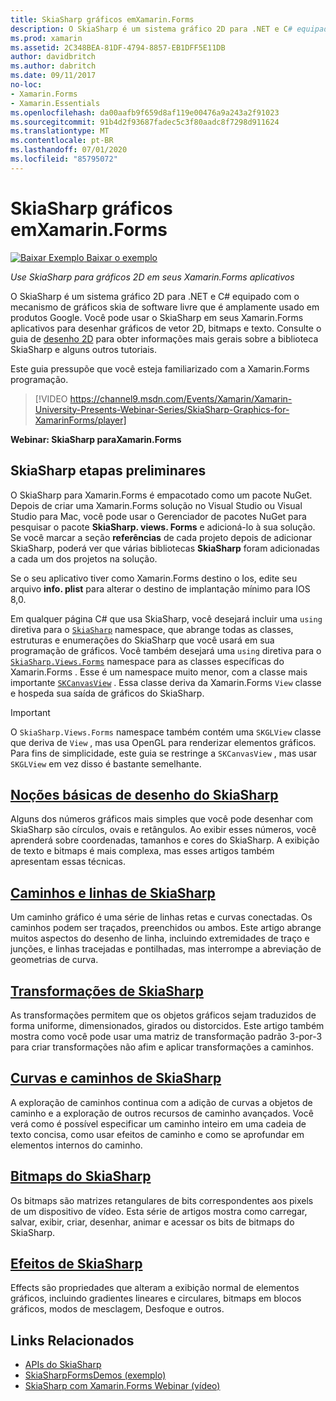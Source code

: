 ```yaml
---
title: SkiaSharp gráficos emXamarin.Forms
description: O SkiaSharp é um sistema gráfico 2D para .NET e C# equipado com o mecanismo de gráficos skia de software livre que é amplamente usado em produtos Google. Este guia explica como usar o SkiaSharp para gráficos 2D em seus Xamarin.Forms aplicativos.
ms.prod: xamarin
ms.assetid: 2C348BEA-81DF-4794-8857-EB1DFF5E11DB
author: davidbritch
ms.author: dabritch
ms.date: 09/11/2017
no-loc:
- Xamarin.Forms
- Xamarin.Essentials
ms.openlocfilehash: da00aafb9f659d8af119e00476a9a243a2f91023
ms.sourcegitcommit: 91b4d2f93687fadec5c3f80aadc8f7298d911624
ms.translationtype: MT
ms.contentlocale: pt-BR
ms.lasthandoff: 07/01/2020
ms.locfileid: "85795072"
---
```

# <a name="skiasharp-graphics-in-xamarinforms"></a>SkiaSharp gráficos emXamarin.Forms

[![Baixar Exemplo](~/media/shared/download.png) Baixar o exemplo](https://docs.microsoft.com/samples/xamarin/xamarin-forms-samples/skiasharpforms-demos)

_Use SkiaSharp para gráficos 2D em seus Xamarin.Forms aplicativos_

O SkiaSharp é um sistema gráfico 2D para .NET e C# equipado com o mecanismo de gráficos skia de software livre que é amplamente usado em produtos Google. Você pode usar o SkiaSharp em seus Xamarin.Forms aplicativos para desenhar gráficos de vetor 2D, bitmaps e texto. Consulte o guia de [desenho 2D](~/graphics-games/skiasharp/index.md) para obter informações mais gerais sobre a biblioteca SkiaSharp e alguns outros tutoriais.

Este guia pressupõe que você esteja familiarizado com a Xamarin.Forms programação.

> [!VIDEO https://channel9.msdn.com/Events/Xamarin/Xamarin-University-Presents-Webinar-Series/SkiaSharp-Graphics-for-XamarinForms/player]

**Webinar: SkiaSharp paraXamarin.Forms**

## <a name="skiasharp-preliminaries"></a>SkiaSharp etapas preliminares

O SkiaSharp para Xamarin.Forms é empacotado como um pacote NuGet. Depois de criar uma Xamarin.Forms solução no Visual Studio ou Visual Studio para Mac, você pode usar o Gerenciador de pacotes NuGet para pesquisar o pacote **SkiaSharp. views. Forms** e adicioná-lo à sua solução. Se você marcar a seção **referências** de cada projeto depois de adicionar SkiaSharp, poderá ver que várias bibliotecas **SkiaSharp** foram adicionadas a cada um dos projetos na solução.

Se o seu aplicativo tiver como Xamarin.Forms destino o Ios, edite seu arquivo **info. plist** para alterar o destino de implantação mínimo para IOS 8,0.

Em qualquer página C# que usa SkiaSharp, você desejará incluir uma `using` diretiva para o [`SkiaSharp`](xref:SkiaSharp) namespace, que abrange todas as classes, estruturas e enumerações do SkiaSharp que você usará em sua programação de gráficos. Você também desejará uma `using` diretiva para o [`SkiaSharp.Views.Forms`](xref:SkiaSharp.Views.Forms) namespace para as classes específicas do Xamarin.Forms . Esse é um namespace muito menor, com a classe mais importante [`SKCanvasView`](xref:SkiaSharp.Views.Forms.SKCanvasView) . Essa classe deriva da Xamarin.Forms `View` classe e hospeda sua saída de gráficos do SkiaSharp.

> [!IMPORTANT]
> O `SkiaSharp.Views.Forms` namespace também contém uma `SKGLView` classe que deriva de `View` , mas usa OpenGL para renderizar elementos gráficos. Para fins de simplicidade, este guia se restringe a `SKCanvasView` , mas usar `SKGLView` em vez disso é bastante semelhante.

## <a name="skiasharp-drawing-basics"></a>[Noções básicas de desenho do SkiaSharp](basics/index.md)

Alguns dos números gráficos mais simples que você pode desenhar com SkiaSharp são círculos, ovais e retângulos. Ao exibir esses números, você aprenderá sobre coordenadas, tamanhos e cores do SkiaSharp. A exibição de texto e bitmaps é mais complexa, mas esses artigos também apresentam essas técnicas.

## <a name="skiasharp-lines-and-paths"></a>[Caminhos e linhas de SkiaSharp](paths/index.md)

Um caminho gráfico é uma série de linhas retas e curvas conectadas. Os caminhos podem ser traçados, preenchidos ou ambos. Este artigo abrange muitos aspectos do desenho de linha, incluindo extremidades de traço e junções, e linhas tracejadas e pontilhadas, mas interrompe a abreviação de geometrias de curva.

## <a name="skiasharp-transforms"></a>[Transformações de SkiaSharp](transforms/index.md)

As transformações permitem que os objetos gráficos sejam traduzidos de forma uniforme, dimensionados, girados ou distorcidos. Este artigo também mostra como você pode usar uma matriz de transformação padrão 3-por-3 para criar transformações não afim e aplicar transformações a caminhos.

## <a name="skiasharp-curves-and-paths"></a>[Curvas e caminhos de SkiaSharp](curves/index.md)

A exploração de caminhos continua com a adição de curvas a objetos de caminho e a exploração de outros recursos de caminho avançados. Você verá como é possível especificar um caminho inteiro em uma cadeia de texto concisa, como usar efeitos de caminho e como se aprofundar em elementos internos do caminho.

## <a name="skiasharp-bitmaps"></a>[Bitmaps do SkiaSharp](bitmaps/index.md)

Os bitmaps são matrizes retangulares de bits correspondentes aos pixels de um dispositivo de vídeo. Esta série de artigos mostra como carregar, salvar, exibir, criar, desenhar, animar e acessar os bits de bitmaps do SkiaSharp.

## <a name="skiasharp-effects"></a>[Efeitos de SkiaSharp](effects/index.md)

Effects são propriedades que alteram a exibição normal de elementos gráficos, incluindo gradientes lineares e circulares, bitmaps em blocos gráficos, modos de mesclagem, Desfoque e outros.

## <a name="related-links"></a>Links Relacionados

- [APIs do SkiaSharp](https://docs.microsoft.com/dotnet/api/skiasharp)
- [SkiaSharpFormsDemos (exemplo)](https://docs.microsoft.com/samples/xamarin/xamarin-forms-samples/skiasharpforms-demos)
- [SkiaSharp com Xamarin.Forms Webinar (vídeo)](https://channel9.msdn.com/Events/Xamarin/Xamarin-University-Presents-Webinar-Series/SkiaSharp-Graphics-for-XamarinForms)
